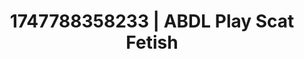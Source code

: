 ---
categories:
- Alt romance
- VR porn
- Bi-curious stories
- Ebony
- Erotic close-up
image: /assets/images/1747788358233.jpg
layout: post
seo:
  description: Featured content with exclusive Scat Fetish, ABDL Play. HD images available.
  keywords: Scat Fetish, ABDL Play
  og_image: /assets/images/1747788358233.jpg
  schema_type: VisualArtwork
tags:
- ABDL Play
- '#1747788358233'
- Scat Fetish
title: 1747788358233 | ABDL Play Scat Fetish
---